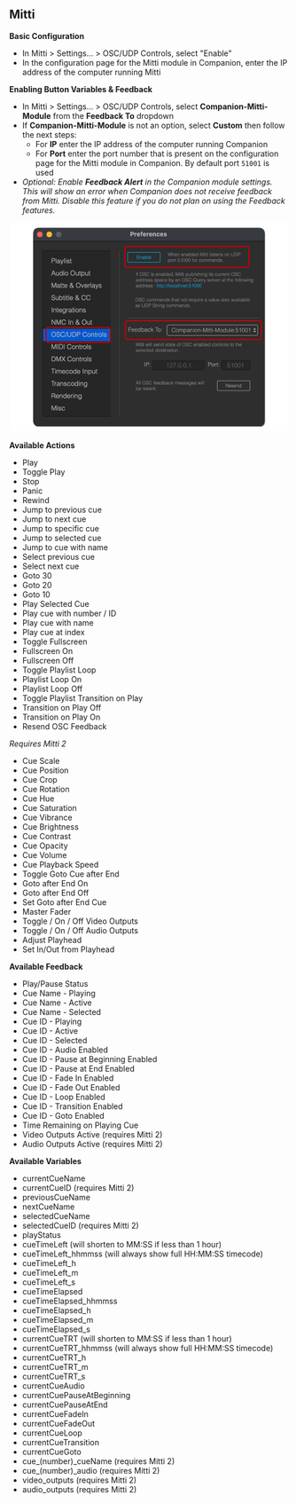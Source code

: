 ## Mitti

**Basic Configuration**

- In Mitti > Settings... > OSC/UDP Controls, select "Enable"
- In the configuration page for the Mitti module in Companion, enter the IP address of the computer running Mitti

**Enabling Button Variables & Feedback**

- In Mitti > Settings... > OSC/UDP Controls, select **Companion-Mitti-Module** from the **Feedback To** dropdown
- If **Companion-Mitti-Module** is not an option, select **Custom** then follow the next steps:
  - For **IP** enter the IP address of the computer running Companion
  - For **Port** enter the port number that is present on the configuration page for the Mitti module in Companion. By default port `51001` is used
- _Optional: Enable **Feedback Alert** in the Companion module settings. This will show an error when Companion does not receive feedback from Mitti. Disable this feature if you do not plan on using the Feedback features._

![Mitti](images/mitti.png?raw=true 'Mitti')

**Available Actions**

- Play
- Toggle Play
- Stop
- Panic
- Rewind
- Jump to previous cue
- Jump to next cue
- Jump to specific cue
- Jump to selected cue
- Jump to cue with name
- Select previous cue
- Select next cue
- Goto 30
- Goto 20
- Goto 10
- Play Selected Cue
- Play cue with number / ID
- Play cue with name
- Play cue at index
- Toggle Fullscreen
- Fullscreen On
- Fullscreen Off
- Toggle Playlist Loop
- Playlist Loop On
- Playlist Loop Off
- Toggle Playlist Transition on Play
- Transition on Play Off
- Transition on Play On
- Resend OSC Feedback

_Requires Mitti 2_

- Cue Scale
- Cue Position
- Cue Crop
- Cue Rotation
- Cue Hue
- Cue Saturation
- Cue Vibrance
- Cue Brightness
- Cue Contrast
- Cue Opacity
- Cue Volume
- Cue Playback Speed
- Toggle Goto Cue after End
- Goto after End On
- Goto after End Off
- Set Goto after End Cue
- Master Fader
- Toggle / On / Off Video Outputs
- Toggle / On / Off Audio Outputs
- Adjust Playhead
- Set In/Out from Playhead

**Available Feedback**

- Play/Pause Status
- Cue Name - Playing
- Cue Name - Active
- Cue Name - Selected
- Cue ID - Playing
- Cue ID - Active
- Cue ID - Selected
- Cue ID - Audio Enabled
- Cue ID - Pause at Beginning Enabled
- Cue ID - Pause at End Enabled
- Cue ID - Fade In Enabled
- Cue ID - Fade Out Enabled
- Cue ID - Loop Enabled
- Cue ID - Transition Enabled
- Cue ID - Goto Enabled
- Time Remaining on Playing Cue
- Video Outputs Active (requires Mitti 2)
- Audio Outputs Active (requires Mitti 2)

**Available Variables**

- currentCueName
- currentCueID (requires Mitti 2)
- previousCueName
- nextCueName
- selectedCueName
- selectedCueID (requires Mitti 2)
- playStatus
- cueTimeLeft (will shorten to MM:SS if less than 1 hour)
- cueTimeLeft_hhmmss (will always show full HH:MM:SS timecode)
- cueTimeLeft_h
- cueTimeLeft_m
- cueTimeLeft_s
- cueTimeElapsed
- cueTimeElapsed_hhmmss
- cueTimeElapsed_h
- cueTimeElapsed_m
- cueTimeElapsed_s
- currentCueTRT (will shorten to MM:SS if less than 1 hour)
- currentCueTRT_hhmmss (will always show full HH:MM:SS timecode)
- currentCueTRT_h
- currentCueTRT_m
- currentCueTRT_s
- currentCueAudio
- currentCuePauseAtBeginning
- currentCuePauseAtEnd
- currentCueFadeIn
- currentCueFadeOut
- currentCueLoop
- currentCueTransition
- currentCueGoto
- cue\_(number)\_cueName (requires Mitti 2)
- cue\_(number)\_audio (requires Mitti 2)
- video_outputs (requires Mitti 2)
- audio_outputs (requires Mitti 2)
